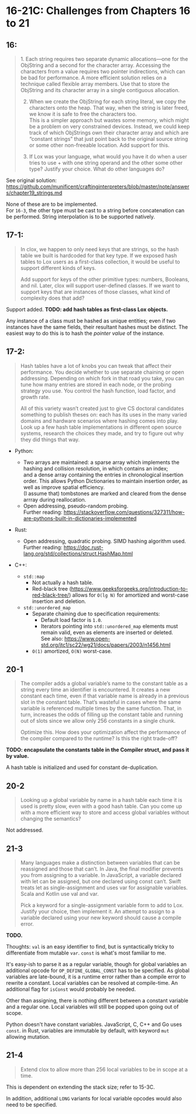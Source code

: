 # 16-21C: Challenges from Chapters 16 to 21

## 16:

<blockquote>
1. Each string requires two separate dynamic allocations—one for the ObjString and a second for the character array. Accessing the characters from a value requires two pointer indirections, which can be bad for performance. A more efficient solution relies on a technique called flexible array members. Use that to store the ObjString and its character array in a single contiguous allocation.

2. When we create the ObjString for each string literal, we copy the characters onto the heap. That way, when the string is later freed, we know it is safe to free the characters too.  
This is a simpler approach but wastes some memory, which might be a problem on very constrained devices. Instead, we could keep track of which ObjStrings own their character array and which are “constant strings” that just point back to the original source string or some other non-freeable location. Add support for this.

3. If Lox was your language, what would you have it do when a user tries to use + with one string operand and the other some other type? Justify your choice. What do other languages do?
</blockquote>

See original solution: https://github.com/munificent/craftinginterpreters/blob/master/note/answers/chapter19_strings.md

None of these are to be implemented.  
For `16-3`, the other type must be cast to a string before concatenation can be performed. String interpolation is to be supported natively.

## 17-1:

<blockquote>
In clox, we happen to only need keys that are strings, so the hash table we built is hardcoded for that key type. If we exposed hash tables to Lox users as a first-class collection, it would be useful to support different kinds of keys.

Add support for keys of the other primitive types: numbers, Booleans, and nil. Later, clox will support user-defined classes. If we want to support keys that are instances of those classes, what kind of complexity does that add?
</blockquote>

Support added. **TODO: add hash tables as first-class Lox objects.**

Any instance of a class must be hashed as unique entities; even if two instances have the same fields, their resultant hashes must be distinct. The easiest way to do this is to hash the *pointer value* of the instance.

## 17-2:

<blockquote>
Hash tables have a lot of knobs you can tweak that affect their performance. You decide whether to use separate chaining or open addressing. Depending on which fork in that road you take, you can tune how many entries are stored in each node, or the probing strategy you use. You control the hash function, load factor, and growth rate.

All of this variety wasn’t created just to give CS doctoral candidates something to publish theses on: each has its uses in the many varied domains and hardware scenarios where hashing comes into play. Look up a few hash table implementations in different open source systems, research the choices they made, and try to figure out why they did things that way.
</blockquote>

- Python:
  - Two arrays are maintained: a sparse array which implements the hashing and collision resolution, in which contains an index;  
  and a dense array containing the entries in chronological insertion order. This allows Python Dictionaries to maintain insertion order, as well as improve spatial efficiency.  
  (I assume that) tombstones are marked and cleared from the dense arrray during reallocation.
  - Open addressing, pseudo-random probing.    
  Further reading: https://stackoverflow.com/questions/327311/how-are-pythons-built-in-dictionaries-implemented

- Rust:
  - Open addressing, quadratic probing. SIMD hashing algorithm used.  
  Further reading: https://doc.rust-lang.org/std/collections/struct.HashMap.html

- C++:
  - `std::map`
    - Not actually a hash table.
    - Red-black tree (https://www.geeksforgeeks.org/introduction-to-red-black-tree/) allows for `O(lg N)` for amortized and worst-case insertion and deletion.
  - `std::unordered_map`
    - Separate chaining due to specification requirements:
      - Default load factor is `1.0`.
      - Iterators pointing into `std::unordered_map` elements must remain valid, even as elements are inserted or deleted.  
      See also: https://www.open-std.org/jtc1/sc22/wg21/docs/papers/2003/n1456.html
    - `O(1)` amortized, `O(N)` worst-case.

## 20-1

<blockquote>
The compiler adds a global variable’s name to the constant table as a string every time an identifier is encountered. It creates a new constant each time, even if that variable name is already in a previous slot in the constant table. That’s wasteful in cases where the same variable is referenced multiple times by the same function. That, in turn, increases the odds of filling up the constant table and running out of slots since we allow only 256 constants in a single chunk.

Optimize this. How does your optimization affect the performance of the compiler compared to the runtime? Is this the right trade-off?
</blockquote>

**TODO: encapsulate the constants table in the Compiler struct, and pass it by value.**

A hash table is initialized and used for constant de-duplication.

## 20-2

<blockquote>
Looking up a global variable by name in a hash table each time it is used is pretty slow, even with a good hash table. Can you come up with a more efficient way to store and access global variables without changing the semantics?
</blockquote>

Not addressed.

## 21-3
<blockquote>
Many languages make a distinction between variables that can be reassigned and those that can’t. In Java, the final modifier prevents you from assigning to a variable. In JavaScript, a variable declared with let can be assigned, but one declared using const can’t. Swift treats let as single-assignment and uses var for assignable variables. Scala and Kotlin use val and var.

Pick a keyword for a single-assignment variable form to add to Lox. Justify your choice, then implement it. An attempt to assign to a variable declared using your new keyword should cause a compile error.
</blockquote>

**TODO.**

Thoughts: `val` is an easy identifier to find, but is syntactically tricky to differentiate from mutable `var`. `const` is what's most familiar to me. 

It's easy-ish to parse it as a regular variable, though for global variables an additional opcode for `OP_DEFINE_GLOBAL_CONST` has to be specified. As global variables are late-bound, it is a runtime error rather than a compile error to rewrite a constant. Local variables can be resolved at compile-time. An additional flag for `isConst` would probably be needed.

Other than assigning, there is nothing different between a constant variable and a regular one. Local variables will still be popped upon going out of scope.

Python doesn't have constant variables. JavaScript, C, C++ and Go uses `const`. in Rust, variables are immutable by default, with keyword `mut` allowing mutation.

## 21-4

<blockquote>
Extend clox to allow more than 256 local variables to be in scope at a time.
</blockquote>

This is dependent on extending the stack size; refer to 15-3C.

In addition, additional `LONG` variants for local variable opcodes would also need to be specified.
